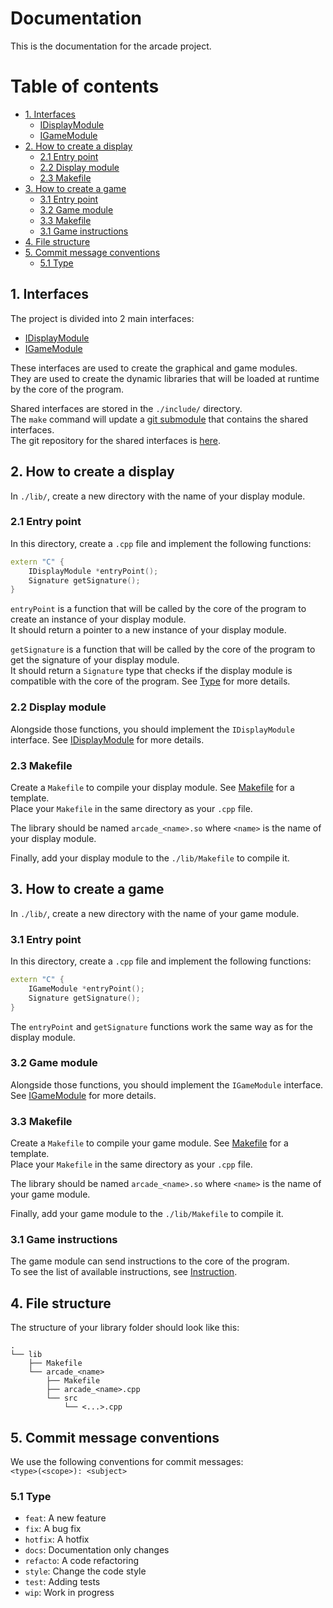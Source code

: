 # Documentation

This is the documentation for the arcade project.

# Table of contents
<!-- TOC -->
- [1. Interfaces](#1-interfaces)
    - [IDisplayModule](IDisplayModule.md)
    - [IGameModule](IGameModule.md)
- [2. How to create a display](#2-how-to-create-a-display)
    - [2.1 Entry point](#21-entry-point)
    - [2.2 Display module](#22-display-module)
    - [2.3 Makefile](#23-makefile)
- [3. How to create a game](#3-how-to-create-a-game)
    - [3.1 Entry point](#31-entry-point)
    - [3.2 Game module](#32-game-module)
    - [3.3 Makefile](#33-makefile)
    - [3.1 Game instructions](#31-game-instructions)
- [4. File structure](#4-file-structure)
- [5. Commit message conventions](#5-commit-message-conventions)
    - [5.1 Type](#51-type)

## 1. Interfaces

The project is divided into 2 main interfaces:

- [IDisplayModule](IDisplayModule.md)
- [IGameModule](IGameModule.md)

These interfaces are used to create the graphical and game modules.<br>
They are used to create the dynamic libraries that will be loaded at runtime by the core of the program.

Shared interfaces are stored in the `./include/` directory.<br>
The `make` command will update a [git submodule](https://git-scm.com/book/en/v2/Git-Tools-Submodules) that contains the shared interfaces.<br>
The git repository for the shared interfaces is [here](https://github.com/ASM-Studios/ArcadeInterfaces).<br>

## 2. How to create a display

In `./lib/`, create a new directory with the name of your display module.<br>

### 2.1 Entry point

In this directory, create a `.cpp` file and implement the following functions:

```c++
extern "C" {
    IDisplayModule *entryPoint();
    Signature getSignature();
}
```

`entryPoint` is a function that will be called by the core of the program to create an instance of your display module.<br>
It should return a pointer to a new instance of your display module.

`getSignature` is a function that will be called by the core of the program to get the signature of your display module.<br>
It should return a `Signature` type that checks if the display module is compatible with the core of the program. See [Type](Type.md) for more details.

### 2.2 Display module

Alongside those functions, you should implement the `IDisplayModule` interface. See [IDisplayModule](IDisplayModule.md) for more details.<br>

### 2.3 Makefile

Create a `Makefile` to compile your display module. See [Makefile](LibMakefile.md) for a template.<br>
Place your `Makefile` in the same directory as your `.cpp` file.

The library should be named `arcade_<name>.so` where `<name>` is the name of your display module.<br>

Finally, add your display module to the `./lib/Makefile` to compile it.

## 3. How to create a game

In `./lib/`, create a new directory with the name of your game module.<br>

### 3.1 Entry point

In this directory, create a `.cpp` file and implement the following functions:

```c++
extern "C" {
    IGameModule *entryPoint();
    Signature getSignature();
}
```

The `entryPoint` and `getSignature` functions work the same way as for the display module.<br>

### 3.2 Game module

Alongside those functions, you should implement the `IGameModule` interface. See [IGameModule](IGameModule.md) for more details.<br>

### 3.3 Makefile

Create a `Makefile` to compile your game module. See [Makefile](LibMakefile.md) for a template.<br>
Place your `Makefile` in the same directory as your `.cpp` file.

The library should be named `arcade_<name>.so` where `<name>` is the name of your game module.<br>

Finally, add your game module to the `./lib/Makefile` to compile it.

### 3.1 Game instructions

The game module can send instructions to the core of the program.<br>
To see the list of available instructions, see [Instruction](Instruction.md).

## 4. File structure

The structure of your library folder should look like this:
```
.
└── lib
    ├── Makefile
    └── arcade_<name>
        ├── Makefile
        ├── arcade_<name>.cpp
        └── src
            └── <...>.cpp
```

## 5. Commit message conventions

We use the following conventions for commit messages:<br>
`<type>(<scope>): <subject>`

### 5.1 Type
- `feat`: A new feature
- `fix`: A bug fix
- `hotfix`: A hotfix
- `docs`: Documentation only changes
- `refacto`: A code refactoring
- `style`: Change the code style
- `test`: Adding tests
- `wip`: Work in progress
